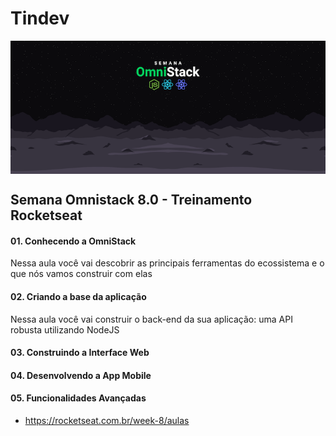 # Tindev
<img src="https://raw.githubusercontent.com/kenjiyamamoto/Tindev/master/readme.png" alt="OmniStack" style="display: block; margin: 0 auto" />

## Semana Omnistack 8.0 - Treinamento Rocketseat

#### 01. Conhecendo a OmniStack
Nessa aula você vai descobrir as principais ferramentas do ecossistema e o que nós vamos construir com elas

#### 02. Criando a base da aplicação
Nessa aula você vai construir o back-end da sua aplicação: uma API robusta utilizando NodeJS

#### 03. Construindo a Interface Web

#### 04. Desenvolvendo a App Mobile

#### 05. Funcionalidades Avançadas

- https://rocketseat.com.br/week-8/aulas

